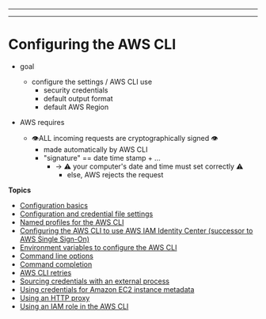 --------

--------

# Configuring the AWS CLI<a name="cli-chap-configure"></a>

* goal
  * configure the settings / AWS CLI use
    * security credentials
    * default output format
    * default AWS Region

* AWS requires
  * 👁️ALL incoming requests are cryptographically signed 👁️
    * made automatically by AWS CLI
    * "signature" == date time stamp + ...
      * -> ⚠️ your computer's date and time must set correctly ⚠️	
        * else, AWS rejects the request 

**Topics**
+ [Configuration basics](cli-configure-quickstart.md)
+ [Configuration and credential file settings](cli-configure-files.md)
+ [Named profiles for the AWS CLI](cli-configure-profiles.md)
+ [Configuring the AWS CLI to use AWS IAM Identity Center \(successor to AWS Single Sign\-On\)](cli-configure-sso.md)
+ [Environment variables to configure the AWS CLI](cli-configure-envvars.md)
+ [Command line options](cli-configure-options.md)
+ [Command completion](cli-configure-completion.md)
+ [AWS CLI retries](cli-configure-retries.md)
+ [Sourcing credentials with an external process](cli-configure-sourcing-external.md)
+ [Using credentials for Amazon EC2 instance metadata](cli-configure-metadata.md)
+ [Using an HTTP proxy](cli-configure-proxy.md)
+ [Using an IAM role in the AWS CLI](cli-configure-role.md)